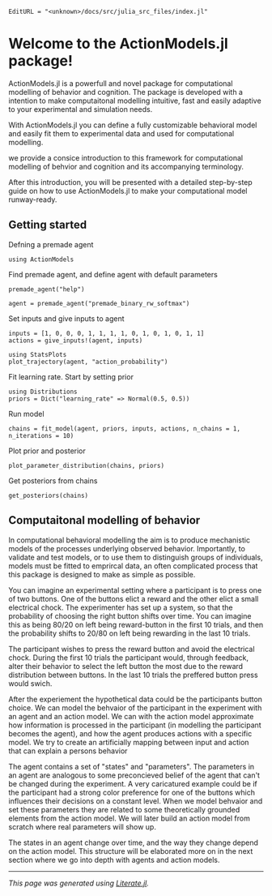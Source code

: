 ```@meta
EditURL = "<unknown>/docs/src/julia_src_files/index.jl"
```

# Welcome to the ActionModels.jl package!

ActionModels.jl is a powerfull and novel package for computational modelling of behavior and cognition. The package is developed with a intention to make computaitonal modelling intuitive, fast and easily adaptive to your experimental and simulation needs.

With ActionModels.jl you can define a fully customizable behavioral model and easily fit them to experimental data and used for computational modelling.

we provide a consice introduction to this framework for computational modelling of behvior and cognition and its accompanying terminology.

After this introduction, you will be presented with a detailed step-by-step guide on how to use ActionModels.jl to make your computational model runway-ready.

## Getting started

Defning a premade agent

````@example index
using ActionModels
````

Find premade agent, and define agent with default parameters

````@example index
premade_agent("help")

agent = premade_agent("premade_binary_rw_softmax")
````

Set inputs and give inputs to agent

````@example index
inputs = [1, 0, 0, 0, 1, 1, 1, 1, 0, 1, 0, 1, 0, 1, 1]
actions = give_inputs!(agent, inputs)

using StatsPlots
plot_trajectory(agent, "action_probability")
````

Fit learning rate. Start by setting prior

````@example index
using Distributions
priors = Dict("learning_rate" => Normal(0.5, 0.5))
````

Run model

````@example index
chains = fit_model(agent, priors, inputs, actions, n_chains = 1, n_iterations = 10)
````

Plot prior and posterior

````@example index
plot_parameter_distribution(chains, priors)
````

Get posteriors from chains

````@example index
get_posteriors(chains)
````

## Computaitonal modelling of behavior

In computational behavioral modelling the aim is to produce mechanistic models of the processes underlying observed behavior. Importantly, to validate and test models, or to use them to distinguish groups of individuals, models must be fitted to emprircal data, an often complicated process that this package is designed to make as simple as possible.

You can imagine an experimental setting where a participant is to press one of two buttons. One of the buttons elict a reward and the other elict a small electrical chock. The experimenter has set up a system, so that the probability of choosing the right button shifts over time. You can imagine this as being 80/20 on left being reward-button in the first 10 trials, and then the probability shifts to 20/80 on left being rewarding in the last 10 trials.

The participant wishes to press the reward button and avoid the electrical chock. During the first 10 trials the participant would, through feedback, alter their behavior to select the left button the most due to the reward distribution between buttons. In the last 10 trials the preffered button press would swich.

After the experiement the hypothetical data could be the participants button choice. We can model the behvaior of the participant in the experiment with an agent and an action model. We can with the action model approximate how information is processed in the participant (in modelling the participant becomes the agent), and how the agent produces actions with a specific model. We try to create an artificially mapping between input and action that can explain a persons behavior

The agent contains a set of "states" and "parameters". The parameters in an agent are analogous to some preconcieved belief of the agent that can't be changed during the experiment. A very caricatured example could be if the participant had a strong color preference for one of the buttons which influences their decisions on a constant level. When we model behvaior and set these parameters they are related to some theoretically grounded elements from the action model. We will later build an action model from scratch where real parameters will show up.

The states in an agent change over time, and the way they change depend on the action model. This structure will be elaborated more on in the next section where we go into depth with agents and action models.

---

*This page was generated using [Literate.jl](https://github.com/fredrikekre/Literate.jl).*

